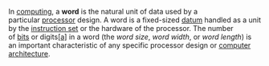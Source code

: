 In [computing](https://en.wikipedia.org/wiki/Computing "Computing"), a **word** is the natural unit of data used by a particular [processor](https://en.wikipedia.org/wiki/Central_processing_unit "Central processing unit") design. A word is a fixed-sized [datum](https://en.wikipedia.org/wiki/Data_(computing) "Data (computing)") handled as a unit by the [instruction set](https://en.wikipedia.org/wiki/Instruction_set "Instruction set") or the hardware of the processor. The number of [bits](https://en.wikipedia.org/wiki/Bit "Bit") or digits[[a]](https://en.wikipedia.org/wiki/Word_(computer_architecture)#cite_note-1) in a word (the _word size_, _word width_, or _word length_) is an important characteristic of any specific processor design or [computer architecture](https://en.wikipedia.org/wiki/Computer_architecture "Computer architecture").